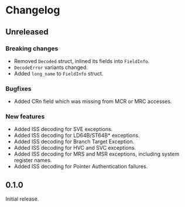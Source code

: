 # Changelog

## Unreleased

### Breaking changes

- Removed `Decoded` struct, inlined its fields into `FieldInfo`.
- `DecodeError` variants changed.
- Added `long_name` to `FieldInfo` struct.

### Bugfixes

- Added CRn field which was missing from MCR or MRC accesses.

### New features

- Added ISS decoding for SVE exceptions.
- Added ISS decoding for LD64B/ST64B\* exceptions.
- Added ISS decoding for Branch Target Exception.
- Added ISS decoding for HVC and SVC exceptions.
- Added ISS decoding for MRS and MSR exceptions, including system register names.
- Added ISS decoding for Pointer Authentication failures.

## 0.1.0

Initial release.
